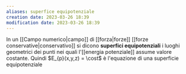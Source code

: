 ```yaml
---
aliases: superfice equipotenziale
creation date: 2023-03-26 18:39
modification date: 2023-03-26 18:39
---
```


In un [[Campo numerico|campo]] di [[forza|forze]] [[forze conservative|conservativo]] si dicono **superfici equipotenziali** i luoghi geometrici dei punti nei quali l'[[energia potenziale]] assume valore costante.
Quindi $E_{p}(x,y,z) = \cost$ è l'equazione di una superficie equipotenziale



